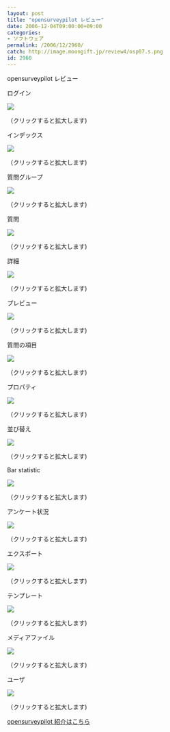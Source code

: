 ```yaml
---
layout: post
title: "opensurveypilot レビュー"
date: 2006-12-04T09:00:00+09:00
categories:
- ソフトウェア
permalink: /2006/12/2960/
catch: http://image.moongift.jp/review4/osp07.s.png
id: 2960
---
```

opensurveypilot レビュー  
<!--more-->

ログイン

  

[![](http://image.moongift.jp/review4/osp01.s.png)](http://image.moongift.jp/review4/osp01.png)  
  
（クリックすると拡大します)

  

インデックス

  

[![](http://image.moongift.jp/review4/osp02.s.png)](http://image.moongift.jp/review4/osp02.png)  
  
（クリックすると拡大します)

  

質問グループ

  

[![](http://image.moongift.jp/review4/osp03.s.png)](http://image.moongift.jp/review4/osp03.png)  
  
（クリックすると拡大します)

  

質問

  

[![](http://image.moongift.jp/review4/osp04.s.png)](http://image.moongift.jp/review4/osp04.png)  
  
（クリックすると拡大します)

  

詳細

  

[![](http://image.moongift.jp/review4/osp09.s.png)](http://image.moongift.jp/review4/osp09.png)  
  
（クリックすると拡大します)

  

プレビュー

  

[![](http://image.moongift.jp/review4/osp05.s.png)](http://image.moongift.jp/review4/osp05.png)  
  
（クリックすると拡大します)

  

質問の項目

  

[![](http://image.moongift.jp/review4/osp06.s.png)](http://image.moongift.jp/review4/osp06.png)  
  
（クリックすると拡大します)

  

プロパティ

  

[![](http://image.moongift.jp/review4/osp07.s.png)](http://image.moongift.jp/review4/osp07.png)  
  
（クリックすると拡大します)

  

並び替え

  

[![](http://image.moongift.jp/review4/osp08.s.png)](http://image.moongift.jp/review4/osp08.png)  
  
（クリックすると拡大します)

  

Bar statistic

  

[![](http://image.moongift.jp/review4/osp10.s.png)](http://image.moongift.jp/review4/osp10.png)  
  
（クリックすると拡大します)

  

アンケート状況

  

[![](http://image.moongift.jp/review4/osp11.s.png)](http://image.moongift.jp/review4/osp11.png)  
  
（クリックすると拡大します)

  

エクスポート

  

[![](http://image.moongift.jp/review4/osp12.s.png)](http://image.moongift.jp/review4/osp12.png)  
  
（クリックすると拡大します)

  

テンプレート

  

[![](http://image.moongift.jp/review4/osp13.s.png)](http://image.moongift.jp/review4/osp13.png)  
  
（クリックすると拡大します)

  

メディアファイル

  

[![](http://image.moongift.jp/review4/osp14.s.png)](http://image.moongift.jp/review4/osp14.png)  
  
（クリックすると拡大します)

  

ユーザ

  

[![](http://image.moongift.jp/review4/osp15.s.png)](http://image.moongift.jp/review4/osp15.png)  
  
（クリックすると拡大します)

  

[opensurveypilot 紹介はこちら](http://oss.moongift.jp/intro/i-2955.html)

